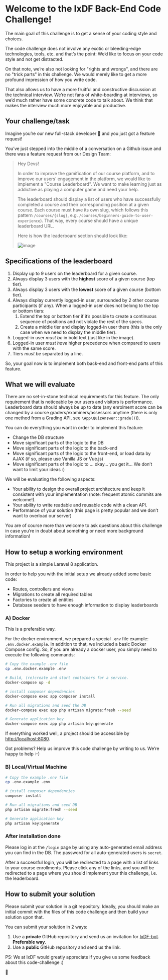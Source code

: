 # Welcome to the IxDF Back-End Code Challenge!

The main goal of this challenge is to get a sense of your coding style and choices.

The code challenge does not involve any exotic or bleeding-edge technologies, tools, etc. and that’s the point: We’d like to focus on your code style and not get distracted.

On that note, we’re also not looking for "rights and wrongs", and there are no "trick parts" in this challenge.
We would merely like to get a more profound impression of how you write code.

That also allows us to have a more fruitful and constructive discussion at the technical interview. We’re not fans of white-boarding at interviews, so we’d much rather have some concrete code to talk about. We think that makes the interview much more enjoyable and productive.


## Your challenge/task

Imagine you’re our new full-stack developer 🦄 and you just got a feature request!

You’ve just stepped into the middle of a conversation on a Github issue and there was a feature request from our Design Team:
> Hey Devs!
>
> In order to improve the gamification of our course platform, and to improve our users’ engagement in the platform, we would like to implement a "Course Leaderboard". We want to make learning just as addictive as playing a computer game and need your help.
>
> The leaderboard should display a list of users who have successfully completed a course and their corresponding position at a given course. Each course must have its own slug, which follows this pattern `/courses/{slug}`, e.g. `/courses/beginners-guide-to-user-experience`). That way, every course should have a unique leaderboard URL.
>
> Here is how the leaderboard section should look like:
>
> ![image](https://user-images.githubusercontent.com/5278175/63923279-f0ef8680-ca4e-11e9-8707-4d51154ce31e.png)


## Specifications of the leaderboard

1. Display up to 9 users on the leaderboard for a given course.
2. Always display 3 users with the **highest** score of a given course (top tier).
3. Always display 3 users with the **lowest** score of a given course (bottom tier).
4. Always display currently logged-in user, surrounded by 2 other course participants (if any). When a logged-in user does not belong to the top or bottom tiers:
    1. Extend the top or bottom tier if it’s possible to create a continuous sequence of positions and not violate the rest of the specs.
    2. Create a middle tier and display logged-in user there (this is the only case when we need to display the middle tier).
5. Logged-in user *must be* in bold text (just like in the image).
6. Logged-in user *must have* higher precedence when compared to users with the same score.
7. Tiers *must be* separated by a line.

So, your goal now is to implement both back-end and front-end parts of this feature.


## What we will evaluate

There are no set-in-stone technical requirements for this feature.
The only requirement that is noticeable by our users and visitors is performance.
Leaderboard data should always be up to date (any enrolment score can be changed by a course graders/examiners/assessors anytime (there is only one method from a Grading API, see `\App\QuizAnswer::grade()`)).

You can do everything you want in order to implement this feature:
 - Change the DB structure
 - Move significant parts of the logic to the DB
 - Move significant parts of the logic to the back-end
 - Move significant parts of the logic to the front-end, or load data by AJAX (if so, please use Vanilla JS or Vue.js)
 - Move significant parts of the logic to ... okay... you get it... We don’t want to limit your ideas :)

We will be evaluating the following aspects:
 - Your ability to design the overall project architecture and keep it consistent with your implementation (note: frequent atomic commits are welcome!).
 - Your ability to write readable and reusable code with a clean API.
 - Performance of your solution (this page is pretty popular and we don’t want to overload our server)

You are of course more than welcome to ask questions about this challenge in case you’re in doubt about something or need more background information!


## How to setup a working environment

This project is a simple Laravel 8 application.

In order to help you with the initial setup we already added some basic code:
 - Routes, controllers and views
 - Migrations to create all required tables
 - Factories to create all entities
 - Database seeders to have enough information to display leaderboards


### A) Docker

This is a preferable way.

For the docker environment, we prepared a special `.env` file example: `.env.docker.example`.
In addition to that, we included a basic Docker Compose config.
So, if you are already a docker user, you simply need to execute the following commands:

```sh
# Copy the example .env file
cp .env.docker.example .env

# Build, (re)create and start containers for a service.
docker-compose up -d

# install composer dependencies
docker-compose exec app composer install

# Run all migrations and seed the DB
docker-compose exec app php artisan migrate:fresh --seed

# Generate application key
docker-compose exec app php artisan key:generate
```

If everything worked well, a project should be accessible by [http://localhost:8080](http://localhost:8080).

Got problems? Help us improve this code challenge by writing to us. We’re happy to help :-)


### B) Local/Virtual Machine

```sh
# Copy the example .env file
cp .env.example .env

# install composer dependencies
composer install

# Run all migrations and seed DB
php artisan migrate:fresh --seed

# Generate application key
php artisan key:generate
```


### After installation done

Please log in at the `/login` page by using any auto-generated email address you can find in the DB.
The password for all auto-generated users is `secret`.

After a successful login, you will be redirected to a page with a list of links to your course enrollments.
Please click any of the links, and you will be redirected to a page where you should implement your this challenge, i.e. the leaderboard.


## How to submit your solution

Please submit your solution in a git repository.
Ideally, you should make an initial commit with the files of this code challenge and then build your solution upon that.

You can submit your solution in 2 ways:
 1. Use a **private** GitHub repository and send us an invitation for [IxDF-bot](https://github.com/ixdf-bot). **Preferable way**.
 2. Use a **public** GitHub repository and send us the link.
 
PS: We at IxDF would greatly appreciate if you give us some feedback about this code-challenge :)

🦄
